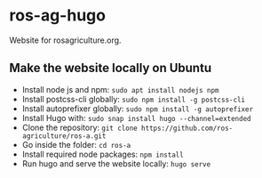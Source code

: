 # ros-ag-hugo
Website for rosagriculture.org.

## Make the website locally on Ubuntu

* Install node js and npm: ```sudo apt install nodejs npm```
* Install postcss-cli globally: ```sudo npm install -g postcss-cli```
* Install autoprefixer globally: ```sudo npm install -g autoprefixer```
* Install Hugo with: ```sudo snap install hugo --channel=extended```
* Clone the repository: ```git clone https://github.com/ros-agriculture/ros-a.git```
* Go inside the folder: ```cd ros-a```
* Install required node packages: ```npm install```
* Run hugo and serve the website locally: ```hugo serve```
